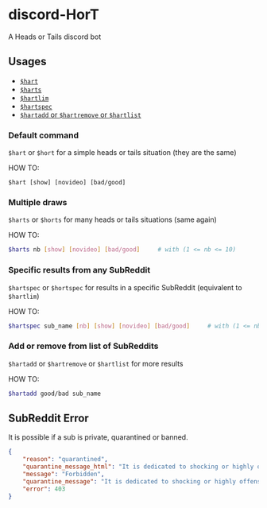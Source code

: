 # discord-HorT
A Heads or Tails discord bot

## Usages
- [``$hart``](https://github.com/erwanvivien/discord-HorT#default-command)
- [``$harts``](https://github.com/erwanvivien/discord-HorT#Multiple-draws)
- [``$hartlim``](https://github.com/erwanvivien/discord-HorT#More-results-if-not-satisfied)
- [``$hartspec``](https://github.com/erwanvivien/discord-HorT#Specific-results-from-any-SubReddit)
- [``$hartadd`` or ``$hartremove`` or ``$hartlist``](https://github.com/erwanvivien/discord-HorT#Add-or-remove-from-list-of-SubReddits)

### Default command
``$hart`` or ``$hort`` for a simple heads or tails situation (they are the same)

HOW TO:
```
$hart [show] [novideo] [bad/good]
```

### Multiple draws
``$harts`` or ``$horts`` for many heads or tails situations (same again)

HOW TO:
```bash
$harts nb [show] [novideo] [bad/good]     # with (1 <= nb <= 10)
```

### Specific results from any SubReddit
``$hartspec`` or ``$hortspec`` for results in a specific SubReddit (equivalent to ``$hartlim``)

HOW TO:
```bash
$hartspec sub_name [nb] [show] [novideo] [bad/good]     # with (1 <= nb <= 10)
```

### Add or remove from list of SubReddits
``$hartadd`` or ``$hartremove`` or ``$hartlist`` for more results 

HOW TO:
```bash
$hartadd good/bad sub_name
```

## SubReddit Error
It is possible if a sub is private, quarantined or banned.
```json
{
    "reason": "quarantined", 
    "quarantine_message_html": "It is dedicated to shocking or highly offensive content", 
    "message": "Forbidden", 
    "quarantine_message": "It is dedicated to shocking or highly offensive content.", 
    "error": 403
}
```
